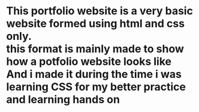 <h1>This portfolio website is a very basic website formed using html and css only.<br> this format is mainly made to show how a potfolio website looks like<br> And i made it during the time i was learning CSS for my better practice and learning  hands on</h1>
